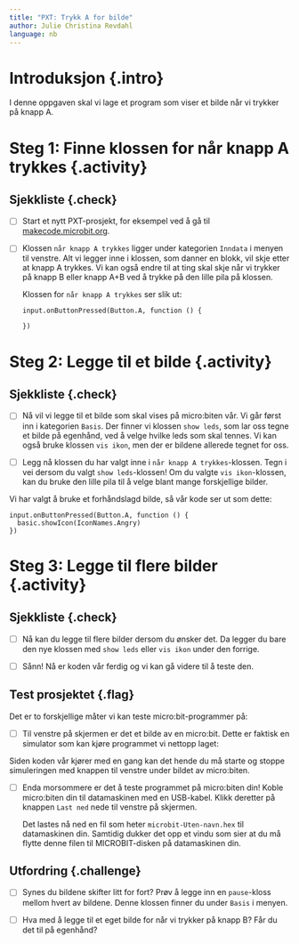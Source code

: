 ```yaml
---
title: "PXT: Trykk A for bilde"
author: Julie Christina Revdahl
language: nb
---
```



# Introduksjon {.intro}

I denne oppgaven skal vi lage et program som viser et bilde når vi trykker på
knapp A.


# Steg 1: Finne klossen for når knapp A trykkes {.activity}

## Sjekkliste {.check}

- [ ] Start et nytt PXT-prosjekt, for eksempel ved å gå til
  [makecode.microbit.org](https://makecode.microbit.org/?lang=no).

- [ ] Klossen `når knapp A trykkes` ligger under kategorien `Inndata` i menyen
  til venstre. Alt vi legger inne i klossen, som danner en blokk, vil skje etter
  at knapp A trykkes. Vi kan også endre til at ting skal skje når vi trykker på
  knapp B eller knapp A+B ved å trykke på den lille pila på klossen.

  Klossen for `når knapp A trykkes` ser slik ut:

  ```microbit
  input.onButtonPressed(Button.A, function () {

  })
  ```

# Steg 2: Legge til et bilde {.activity}

## Sjekkliste {.check}

- [ ] Nå vil vi legge til et bilde som skal vises på micro:biten vår. Vi
går først inn i kategorien `Basis`. Der finner vi klossen `show leds`, som lar oss
tegne et bilde på egenhånd, ved å velge hvilke leds som skal tennes. Vi kan også
bruke klossen `vis ikon`, men der er bildene allerede tegnet for oss.

- [ ] Legg nå klossen du har valgt inne i `når knapp A trykkes`-klossen. Tegn i
vei dersom du valgt `show leds`-klossen! Om du valgte `vis ikon`-klossen, kan du
bruke den lille pila til å velge blant mange forskjellige bilder.

Vi har valgt å bruke et forhåndslagd bilde, så vår kode ser ut som dette:

  ```microbit
  input.onButtonPressed(Button.A, function () {
    basic.showIcon(IconNames.Angry)
  })
  ```


# Steg 3: Legge til flere bilder {.activity}

## Sjekkliste {.check}

- [ ] Nå kan du legge til flere bilder dersom du ønsker det. Da legger du bare
den nye klossen med `show leds` eller `vis ikon` under den forrige.

- [ ] Sånn! Nå er koden vår ferdig og vi kan gå videre til å teste den.

## Test prosjektet {.flag}

Det er to forskjellige måter vi kan teste micro:bit-programmer på:

- [ ] Til venstre på skjermen er det et bilde av en micro:bit. Dette er faktisk
  en simulator som kan kjøre programmet vi nettopp laget:

Siden koden vår kjører med en gang kan det hende du må starte og stoppe simuleringen
med knappen til venstre under bildet av micro:biten.

- [ ] Enda morsommere er det å teste programmet på micro:biten din! Koble
  micro:biten din til datamaskinen med en USB-kabel. Klikk deretter på knappen
  `Last ned` nede til venstre på skjermen.

  Det lastes nå ned en fil som heter `microbit-Uten-navn.hex` til datamaskinen
  din. Samtidig dukker det opp et vindu som sier at du må flytte denne filen til
  MICROBIT-disken på datamaskinen din.

## Utfordring  {.challenge}

- [ ] Synes du bildene skifter litt for fort? Prøv å legge inn en `pause`-kloss
mellom hvert av bildene. Denne klossen finner du under `Basis` i menyen.

- [ ] Hva med å legge til et eget bilde for når vi trykker på knapp B? Får du
  det til på egenhånd?
